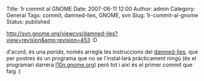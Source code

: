 Title: 1r commit al GNOME
Date: 2007-08-11 12:00
Author: admin
Category: General
Tags: commit, damned-lies, GNOME, svn
Slug: 1r-commit-al-gnome
Status: published

<a href="http://svn.gnome.org/viewcvs/damned-lies?view=revision&amp;revision=453" target="_blank" rel="noopener">http://svn.gnome.org/viewcvs/damned-lies?view=revision&amp;revision=453</a> :D

d'acord, és una *parida*, només arregla les instruccions del [damned-lies](http://http://svn.gnome.org/viewcvs/damned-lies/trunk/), que per postres és un programa que no se l'instal·larà pràcticament ningú (és el programari darrera <a href="http://l10n.gnome.org" target="_blank" rel="noopener">l10n.gnome.org</a>) però tot i així és el primer *commit* que faig :)
